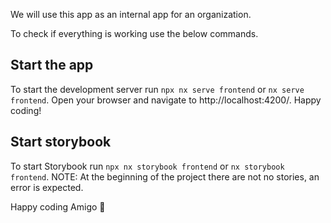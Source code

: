 We will use this app as an internal app for an organization.

To check if everything is working use the below commands.

## Start the app

To start the development server run `npx nx serve frontend` or `nx serve frontend`. Open your browser and navigate to http://localhost:4200/. Happy coding!

## Start storybook

To start Storybook run `npx nx storybook frontend` or `nx storybook frontend`. NOTE: At the beginning of the project there are not no stories, an error is expected.

Happy coding Amigo 💪
